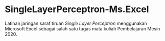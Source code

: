 # SingleLayerPerceptron-Ms.Excel
Latihan jaringan saraf tiruan _Single Layer Perceptron_ menggunakan Microsoft Excel sebagai salah satu tugas mata kuliah Pembelajaran Mesin 2020.
